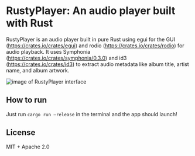 # RustyPlayer: An audio player built with Rust
RustyPlayer is an audio player built in pure Rust using egui for the GUI (https://crates.io/crates/egui) and rodio (https://crates.io/crates/rodio) for audio playback. It uses Symphonia (https://crates.io/crates/symphonia/0.3.0) and id3 (https://crates.io/crates/id3) to extract audio metadata like album title, artist name, and album artwork.

![image of RustyPlayer interface](https://i.imgur.com/kCOrcbW.png)
## How to run
Just run `cargo run —release` in the terminal and the app should launch!
## License
MIT + Apache 2.0